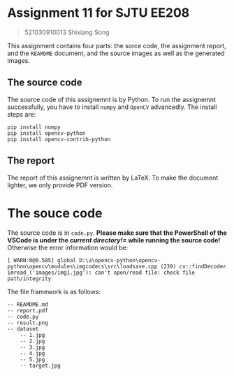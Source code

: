 # Assignment 11 for SJTU EE208
> 521030910013 Shixiang Song

This assignment contains four parts: the sorce code, the assignment report, and the ```REAMDME``` document, and the source images as well as the generated images.

## The source code
The source code of this assignemnt is by Python. To run the assignemnt successfully, you have to install ```numpy``` and ```OpenCV``` advancedly. The install steps are:
```
pip install numpy
pip install opencv-python
pip install opencv-contrib-python
```


## The report
The report of this assignemnt is written by LaTeX. To make the document lighter, we only provide PDF version.

# The souce code
The source code is in `code.py`. **Please make sure that the PowerShell of the VSCode is under the *current directory!=* while running the source code!** Otherwise the error information would be:

```
[ WARN:0@0.585] global D:\a\opencv-python\opencv-python\opencv\modules\imgcodecs\src\loadsave.cpp (239) cv::findDecoder imread_('images/img1.jpg'): can't open/read file: check file path/integrity
```

The file framework is as follows:

    -- REAMDME.md
    -- report.pdf
    -- code.py
    -- result.png
    -- dataset 
        -- 1.jpg
        -- 2.jpg
        -- 3.jpg
        -- 4.jpg
        -- 5.jpg
        -- target.jpg

